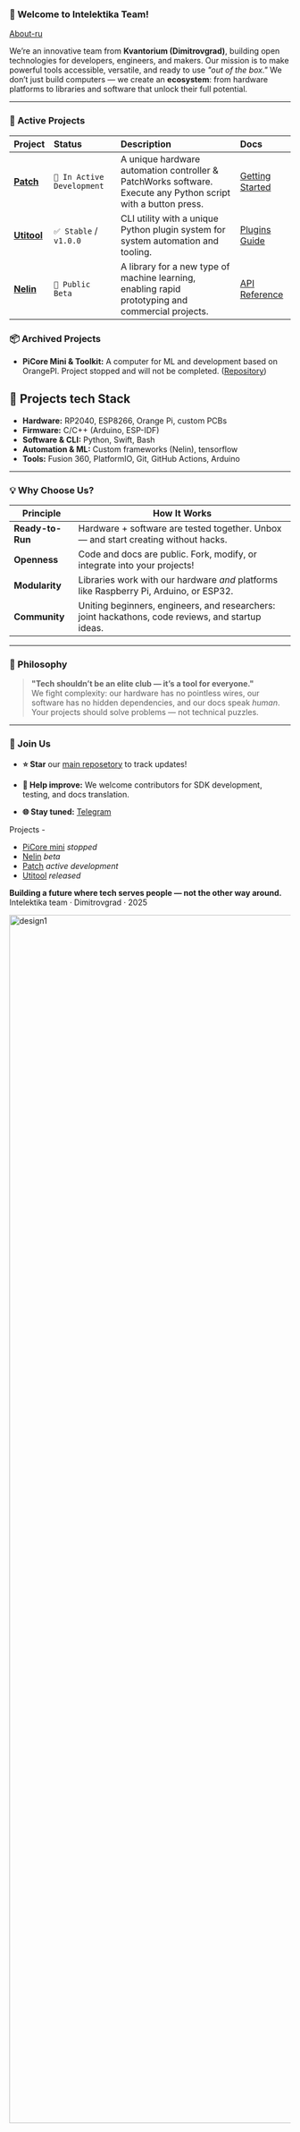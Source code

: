### **🌟 Welcome to Intelektika Team!**
[About-ru](https://github.com/Intelektika-team/Intelektika-team/blob/main/README-RU.md)

We’re an innovative team from **Kvantorium (Dimitrovgrad)**, building open technologies for developers, engineers, and makers. Our mission is to make powerful tools accessible, versatile, and ready to use _"out of the box."_ We don’t just build computers — we create an **ecosystem**: from hardware platforms to libraries and software that unlock their full potential. 

---

### 🧩 Active Projects

| Project | Status | Description | Docs |
| :--- | :--- | :--- | :--- |
| [**Patch**](https://github.com/Intelektika-team/Project-PATCH) | `🚧 In Active Development` | A unique hardware automation controller & PatchWorks software. Execute any Python script with a button press. | [Getting Started](https://github.com/Intelektika-team/Project-PATCH/wiki) |
| [**Utitool**](https://github.com/Intelektika-team/Utitool) | `✅ Stable` / `v1.0.0` | CLI utility with a unique Python plugin system for system automation and tooling. | [Plugins Guide](https://github.com/Intelektika-team/Utitool/wiki) |
| [**Nelin**](https://github.com/Intelektika-team/NELIN) | `🧪 Public Beta` | A library for a new type of machine learning, enabling rapid prototyping and commercial projects. | [API Reference](https://github.com/Intelektika-team/NELIN/wiki) |

### 📦 Archived Projects

*   **PiCore Mini & Toolkit:** A computer for ML and development based on OrangePI. Project stopped and will not be completed. ([Repository](https://github.com/Intelektika-team/PiCore_mini-startup))


## 🔧 Projects tech Stack

*   **Hardware:** RP2040, ESP8266, Orange Pi, custom PCBs
*   **Firmware:** C/C++ (Arduino, ESP-IDF)
*   **Software & CLI:** Python, Swift, Bash
*   **Automation & ML:** Custom frameworks (Nelin), tensorflow
*   **Tools:** Fusion 360, PlatformIO, Git, GitHub Actions, Arduino


---

### **💡 Why Choose Us?**

| **Principle**    | **How It Works**                                                                                  |
| ---------------- | ------------------------------------------------------------------------------------------------- |
| **Ready-to-Run** | Hardware + software are tested together. Unbox — and start creating without hacks.                |
| **Openness**     | Code and docs are public. Fork, modify, or integrate into your projects!         |
| **Modularity**   | Libraries work with our hardware _and_ platforms like Raspberry Pi, Arduino, or ESP32.            |
| **Community**    | Uniting beginners, engineers, and researchers: joint hackathons, code reviews, and startup ideas. |

---

### **🧠 Philosophy**

> **"Tech shouldn’t be an elite club — it’s a tool for everyone."**  
> We fight complexity: our hardware has no pointless wires, our software has no hidden dependencies, and our docs speak _human_. Your projects should solve problems — not technical puzzles.

---

### **🚪 Join Us**

- **⭐ Star** our [main reposetory](https://github.com/Intelektika-team) to track updates!
    
- **🐞 Help improve:** We welcome contributors for SDK development, testing, and docs translation.
    
- **🌐 Stay tuned:** [Telegram](https://t.me/Intelektika_news)
    

Projects -
- [PiCore mini](https://github.com/Intelektika-team/PiCore_mini-startup) _stopped_
- [Nelin](https://github.com/Intelektika-team/NELIN) _beta_
- [Patch](https://github.com/Intelektika-team/Project-PATCH) _active development_
- [Utitool](https://github.com/Intelektika-team/Utitool) _released_



**Building a future where tech serves people — not the other way around.**  
Intelektika team · Dimitrovgrad · 2025


<img width="3840" height="2160" alt="design1" src="https://github.com/user-attachments/assets/3536841d-7c60-487f-8fda-0bfe0daabef8" />

